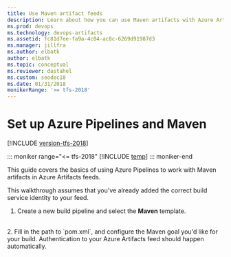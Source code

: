 ```yaml
---
title: Use Maven artifact feeds
description: Learn about how you can use Maven artifacts with Azure Artifacts or Team Foundation Server (TFS).
ms.prod: devops
ms.technology: devops-artifacts
ms.assetid: fc81d7ee-fa9a-4c04-ac8c-6269d91987d3
ms.manager: jillfra
ms.author: elbatk
author: elbatk
ms.topic: conceptual
ms.reviewer: dastahel
ms.custom: seodec18
ms.date: 01/31/2018
monikerRange: '>= tfs-2018'
---
```

 
# Set up Azure Pipelines and Maven

[!INCLUDE [version-tfs-2018](../_shared/version-tfs-2018.md)]

::: moniker range="<= tfs-2018"
[!INCLUDE [temp](../_shared/concept-rename-note.md)]
::: moniker-end

This guide covers the basics of using Azure Pipelines to work with Maven artifacts in Azure Artifacts feeds.
 
This walkthrough assumes that you've already added the correct build service identity to your feed.

1. Create a new build pipeline and select the **Maven** template.
<br>
2. Fill in the path to `pom.xml`, and configure the Maven goal you'd like for your build. Authentication to your Azure Artifacts feed should happen automatically.
<br>
